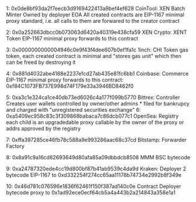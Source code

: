 1: 0x0de8bf93da2f7eecb3d9169422413a9bef4ef628
    CoinTool: XEN Batch Minter
    Owned by deployer EOA
    All created contracts are EIP-1167 minimal proxy standard, i.e. all calls to them are forwared to the creator contract

2: 0x0a252663dbcc0b073063d6420a40319e438cfa59
    XEN Crypto: XENT Token
    EIP-1167 minimal proxy forwards to this contract

3: 0x0000000000004946c0e9f43f4dee607b0ef1fa1c
    1inch: CHI Token
    gas token, each created contract is minimal and "stores gas unit" which then can be freed by destroying it

4: 0x881d4032abe4188e2237efcd27ab435e81fc6bb1
    Coinbase: Commerce
    EIP-1167 minimal proxy forwards to this contract: 0xf84C1073FB737E998d74F179e33a3946BD8462f0

5: 0xa3c1e324ca1ce40db73ed6026c4a177f099b5770
    Bittrex: Controller
    Creates user wallets
    controlled by owner/other admins
    * filed for bankrupcy and charged with "unregistered securities exchange"
6: 0xa5409ec958c83c3f309868babaca7c86dcb077c1
    OpenSea: Registry
    each child is an upgradedable proxy callable by the owner of the proxy or addrs approved by the registry

7: 0xffa397285ce46fb78c588a9e993286aac68c37cd
    Bitstamp: Forwarder Factory

8: 0x8a91c9a16cd62693649d80afa85a09dbbdcb8508
    MMM BSC
    bytecode

9: 0xa24787320ede4cc19d800bf87b41ab9539c4da9d
    Kraken: Deployer 2
    bytecode
    EIP-1167 to 0xd332254f274cc65aa11178b74734e2992b8f349e

10: 0x46d781c076596e1836f62461f150f387ad140c0e
    Contract Deployer
    bytecode
    proxy to 0x1ad92ece0ecf64cb5a4a443b2a214843a358e1a1